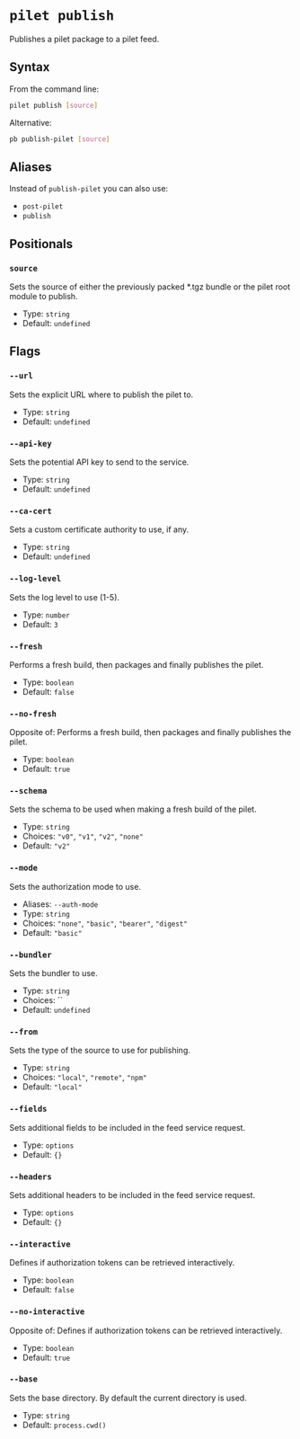 # `pilet publish`

Publishes a pilet package to a pilet feed.

## Syntax

From the command line:

```sh
pilet publish [source]
```

Alternative:

```sh
pb publish-pilet [source]
```

## Aliases

Instead of `publish-pilet` you can also use:

- `post-pilet`
- `publish`

## Positionals

### `source`

Sets the source of either the previously packed *.tgz bundle or the pilet root module to publish.


- Type: `string`
- Default: `undefined`

## Flags

### `--url`

Sets the explicit URL where to publish the pilet to.


- Type: `string`
- Default: `undefined`

### `--api-key`

Sets the potential API key to send to the service.


- Type: `string`
- Default: `undefined`

### `--ca-cert`

Sets a custom certificate authority to use, if any.


- Type: `string`
- Default: `undefined`

### `--log-level`

Sets the log level to use (1-5).


- Type: `number`
- Default: `3`

### `--fresh`

Performs a fresh build, then packages and finally publishes the pilet.


- Type: `boolean`
- Default: `false`

### `--no-fresh`

Opposite of:
Performs a fresh build, then packages and finally publishes the pilet.


- Type: `boolean`
- Default: `true`

### `--schema`

Sets the schema to be used when making a fresh build of the pilet.


- Type: `string`
- Choices: `"v0"`, `"v1"`, `"v2"`, `"none"`
- Default: `"v2"`

### `--mode`

Sets the authorization mode to use.

- Aliases: `--auth-mode`
- Type: `string`
- Choices: `"none"`, `"basic"`, `"bearer"`, `"digest"`
- Default: `"basic"`

### `--bundler`

Sets the bundler to use.


- Type: `string`
- Choices: ``
- Default: `undefined`

### `--from`

Sets the type of the source to use for publishing.


- Type: `string`
- Choices: `"local"`, `"remote"`, `"npm"`
- Default: `"local"`

### `--fields`

Sets additional fields to be included in the feed service request.


- Type: `options`
- Default: `{}`

### `--headers`

Sets additional headers to be included in the feed service request.


- Type: `options`
- Default: `{}`

### `--interactive`

Defines if authorization tokens can be retrieved interactively.


- Type: `boolean`
- Default: `false`

### `--no-interactive`

Opposite of:
Defines if authorization tokens can be retrieved interactively.


- Type: `boolean`
- Default: `true`

### `--base`

Sets the base directory. By default the current directory is used.


- Type: `string`
- Default: `process.cwd()`
